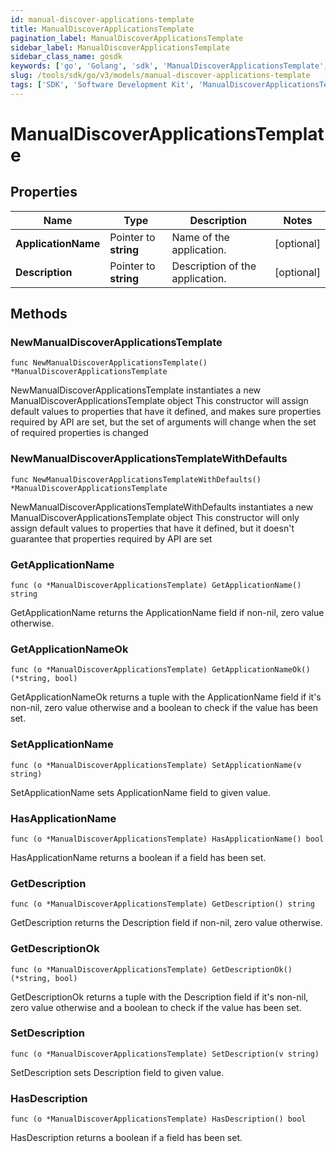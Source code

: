 ```yaml
---
id: manual-discover-applications-template
title: ManualDiscoverApplicationsTemplate
pagination_label: ManualDiscoverApplicationsTemplate
sidebar_label: ManualDiscoverApplicationsTemplate
sidebar_class_name: gosdk
keywords: ['go', 'Golang', 'sdk', 'ManualDiscoverApplicationsTemplate', 'ManualDiscoverApplicationsTemplate'] 
slug: /tools/sdk/go/v3/models/manual-discover-applications-template
tags: ['SDK', 'Software Development Kit', 'ManualDiscoverApplicationsTemplate', 'ManualDiscoverApplicationsTemplate']
---
```


# ManualDiscoverApplicationsTemplate

## Properties

Name | Type | Description | Notes
------------ | ------------- | ------------- | -------------
**ApplicationName** | Pointer to **string** | Name of the application. | [optional] 
**Description** | Pointer to **string** | Description of the application. | [optional] 

## Methods

### NewManualDiscoverApplicationsTemplate

`func NewManualDiscoverApplicationsTemplate() *ManualDiscoverApplicationsTemplate`

NewManualDiscoverApplicationsTemplate instantiates a new ManualDiscoverApplicationsTemplate object
This constructor will assign default values to properties that have it defined,
and makes sure properties required by API are set, but the set of arguments
will change when the set of required properties is changed

### NewManualDiscoverApplicationsTemplateWithDefaults

`func NewManualDiscoverApplicationsTemplateWithDefaults() *ManualDiscoverApplicationsTemplate`

NewManualDiscoverApplicationsTemplateWithDefaults instantiates a new ManualDiscoverApplicationsTemplate object
This constructor will only assign default values to properties that have it defined,
but it doesn't guarantee that properties required by API are set

### GetApplicationName

`func (o *ManualDiscoverApplicationsTemplate) GetApplicationName() string`

GetApplicationName returns the ApplicationName field if non-nil, zero value otherwise.

### GetApplicationNameOk

`func (o *ManualDiscoverApplicationsTemplate) GetApplicationNameOk() (*string, bool)`

GetApplicationNameOk returns a tuple with the ApplicationName field if it's non-nil, zero value otherwise
and a boolean to check if the value has been set.

### SetApplicationName

`func (o *ManualDiscoverApplicationsTemplate) SetApplicationName(v string)`

SetApplicationName sets ApplicationName field to given value.

### HasApplicationName

`func (o *ManualDiscoverApplicationsTemplate) HasApplicationName() bool`

HasApplicationName returns a boolean if a field has been set.

### GetDescription

`func (o *ManualDiscoverApplicationsTemplate) GetDescription() string`

GetDescription returns the Description field if non-nil, zero value otherwise.

### GetDescriptionOk

`func (o *ManualDiscoverApplicationsTemplate) GetDescriptionOk() (*string, bool)`

GetDescriptionOk returns a tuple with the Description field if it's non-nil, zero value otherwise
and a boolean to check if the value has been set.

### SetDescription

`func (o *ManualDiscoverApplicationsTemplate) SetDescription(v string)`

SetDescription sets Description field to given value.

### HasDescription

`func (o *ManualDiscoverApplicationsTemplate) HasDescription() bool`

HasDescription returns a boolean if a field has been set.


